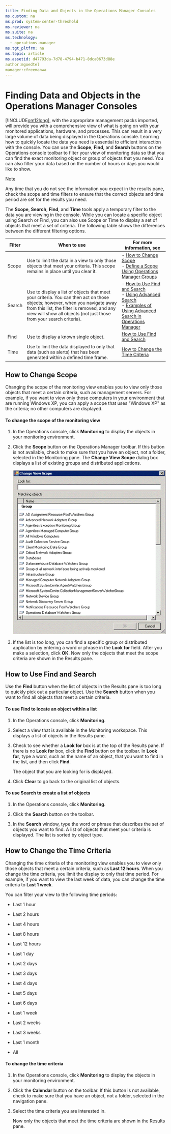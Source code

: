 ```yaml
---
title: Finding Data and Objects in the Operations Manager Consoles
ms.custom: na
ms.prod: system-center-threshold
ms.reviewer: na
ms.suite: na
ms.technology: 
  - operations-manager
ms.tgt_pltfrm: na
ms.topic: article
ms.assetid: d47793da-7d78-4794-b471-8dca0673d88e
author:mgoedtel
manager:cfreemanwa
---
```

# Finding Data and Objects in the Operations Manager Consoles
[!INCLUDE[om12long](../../om/manage/includes/om12long_md.md)], with the appropriate management packs imported, will provide you with a comprehensive view of what is going on with your monitored applications, hardware, and processes. This can result in a very large volume of data being displayed in the Operations console. Learning how to quickly locate the data you need is essential to efficient interaction with the console. You can use the **Scope**, **Find**, and **Search** buttons on the Operations console toolbar to filter your view of monitoring data so that you can find the exact monitoring object or group of objects that you need. You can also filter your data based on the number of hours or days you would like to show.  
  
> [!NOTE]  
> Any time that you do not see the information you expect in the results pane, check the scope and time filters to ensure that the correct objects and time period are set for the results you need.  
  
The **Scope**, **Search**, **Find**, and **Time** tools apply a temporary filter to the data you are viewing in the console. While you can locate a specific object using Search or Find, you can also use Scope or Time to display a set of objects that meet a set of criteria. The following table shows the differences between the different filtering options.  
  
|Filter|When to use|For more information, see|  
|----------|---------------|-----------------------------|  
|Scope|Use to limit the data in a view to only those objects that meet your criteria. This scope remains in place until you clear it.|-   [How to Change Scope](../../om/manage/Finding-Data-and-Objects-in-the-Operations-Manager-Consoles.md#bkmk_howtochangescope)<br />-   [Define a Scope Using Operations Manager Groups](../../om/manage/Define-a-Scope-Using-Operations-Manager-Groups.md)|  
|Search|Use to display a list of objects that meet your criteria. You can then act on those objects; however, when you navigate away from this list, the filter is removed, and any view will show all objects \(not just those from your search criteria\).|-   [How to Use Find and Search](../../om/manage/Finding-Data-and-Objects-in-the-Operations-Manager-Consoles.md#bkmk_howtousefindandsearch)<br />-   [Using Advanced Search](../../om/manage/Using-Advanced-Search.md)<br />-   [Examples of Using Advanced Search in Operations Manager](../../om/manage/Examples-of-Using-Advanced-Search-in-Operations-Manager.md)|  
|Find|Use to display a known single object.|[How to Use Find and Search](../../om/manage/Finding-Data-and-Objects-in-the-Operations-Manager-Consoles.md#bkmk_howtousefindandsearch)|  
|Time|Use to limit the data displayed to only that data \(such as alerts\) that has been generated within a defined time frame.|[How to Change the Time Criteria](../../om/manage/Finding-Data-and-Objects-in-the-Operations-Manager-Consoles.md#bkmk_howtochangethetimecriteria)|  
  
## <a name="bkmk_howtochangescope"></a>How to Change Scope  
Changing the scope of the monitoring view enables you to view only those objects that meet a certain criteria, such as management servers. For example, if you want to view only those computers in your environment that are running Windows XP, you can apply a scope that uses "Windows XP" as the criteria; no other computers are displayed.  
  
#### To change the scope of the monitoring view  
  
1.  In the Operations console, click **Monitoring** to display the objects in your monitoring environment.  
  
2.  Click the **Scope** button on the Operations Manager toolbar. If this button is not available, check to make sure that you have an object, not a folder, selected in the Monitoring pane. The **Change View Scope** dialog box displays a list of existing groups and distributed applications.  
  
    ![Dialog box to change scope](../../om/manage/media/Scoping.gif "Scoping")  
  
3.  If the list is too long, you can find a specific group or distributed application by entering a word or phrase in the **Look for** field. After you make a selection, click **OK**. Now only the objects that meet the scope criteria are shown in the Results pane.  
  
## <a name="bkmk_howtousefindandsearch"></a>How to Use Find and Search  
Use the **Find** button when the list of objects in the Results pane is too long to quickly pick out a particular object. Use the **Search** button when you want to find all objects that meet a certain criteria.  
  
#### To use Find to locate an object within a list  
  
1.  In the Operations console, click **Monitoring**.  
  
2.  Select a view that is available in the Monitoring workspace. This displays a list of objects in the Results pane.  
  
3.  Check to see whether a **Look for** box is at the top of the Results pane. If there is no **Look for** box, click the **Find** button on the toolbar. In **Look for**, type a word, such as the name of an object, that you want to find in the list, and then click **Find**.  
  
    The object that you are looking for is displayed.  
  
4.  Click **Clear** to go back to the original list of objects.  
  
#### To use Search to create a list of objects  
  
1.  In the Operations console, click **Monitoring**.  
  
2.  Click the **Search** button on the toolbar.  
  
3.  In the **Search** window, type the word or phrase that describes the set of objects you want to find. A list of objects that meet your criteria is displayed. The list is sorted by object type.  
  
## <a name="bkmk_howtochangethetimecriteria"></a>How to Change the Time Criteria  
Changing the time criteria of the monitoring view enables you to view only those objects that meet a certain criteria, such as **Last 12 hours**. When you change the time criteria, you limit the display to only that time period. For example, if you want to view the last week of data, you can change the time criteria to **Last 1 week**.  
  
You can filter your view to the following time periods:  
  
-   Last 1 hour  
  
-   Last 2 hours  
  
-   Last 4 hours  
  
-   Last 8 hours  
  
-   Last 12 hours  
  
-   Last 1 day  
  
-   Last 2 days  
  
-   Last 3 days  
  
-   Last 4 days  
  
-   Last 5 days  
  
-   Last 6 days  
  
-   Last 1 week  
  
-   Last 2 weeks  
  
-   Last 3 weeks  
  
-   Last 1 month  
  
-   All  
  
#### To change the time criteria  
  
1.  In the Operations console, click **Monitoring** to display the objects in your monitoring environment.  
  
2.  Click the **Calendar** button on the toolbar. If this button is not available, check to make sure that you have an object, not a folder, selected in the navigation pane.  
  
3.  Select the time criteria you are interested in.  
  
    Now only the objects that meet the time criteria are shown in the Results pane.  
  
